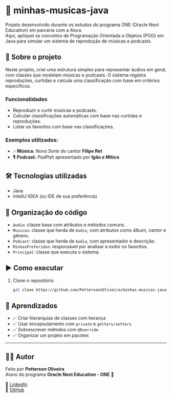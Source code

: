 # 🎵 minhas-musicas-java

Projeto desenvolvido durante os estudos do programa ONE (Oracle Next Education) em parceria com a Alura.  
Aqui, apliquei os conceitos de Programação Orientada a Objetos (POO) em Java para simular um sistema de reprodução de músicas e podcasts.

## 📌 Sobre o projeto

Neste projeto, criei uma estrutura simples para representar áudios em geral, com classes que modelam músicas e podcasts. O sistema registra reproduções, curtidas e calcula uma classificação com base em critérios específicos.

### Funcionalidades

- Reproduzir e curtir músicas e podcasts.
- Calcular classificações automáticas com base nas curtidas e reproduções.
- Listar os favoritos com base nas classificações.

### Exemplos utilizados:

- 🎶 **Música:** *Nova Sorte* do cantor **Filipe Ret**
- 🎙️ **Podcast:** *PodPah* apresentado por **Igão e Mítico**

## 🛠️ Tecnologias utilizadas

- Java
- IntelliJ IDEA (ou IDE de sua preferência)

## 📁 Organização do código

- `Audio`: classe base com atributos e métodos comuns.
- `Musicas`: classe que herda de `Audio`, com atributos como álbum, cantor e gênero.
- `Podcast`: classe que herda de `Audio`, com apresentador e descrição.
- `MinhasPreferidas`: responsável por analisar e exibir os favoritos.
- `Principal`: classe que executa o sistema.

## ▶️ Como executar

1. Clone o repositório:
   ```bash
   git clone https://github.com/PettersonnOliveira/minhas-musicas-java.git

## 🧠 Aprendizados

- ✅ Criar hierarquias de classes com herança  
- ✅ Usar encapsulamento com `private` e `getters/setters`  
- ✅ Sobrescrever métodos com `@Override`  
- ✅ Organizar um projeto em pacotes  

---

## 👨‍💻 Autor

Feito por **Petterson Oliveira**  
Aluno do programa **Oracle Next Education - ONE** 🚀  

🔗 [LinkedIn](https://www.linkedin.com/in/pettersonoliveirati/)  
📁 [GitHub](https://github.com/PettersonnOliveira)  


